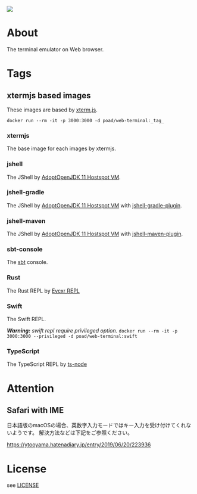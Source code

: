 [![](https://github.com/poad/web-terminal/workflows/Node.js%20modules%20auto%20update%20and%20Docker%20Image%20push/badge.svg?branch=master&event=push)](https://github.com/poad/web-terminal/actions?query=branch%3Amaster+event%3Apush)

# About

The terminal emulator on Web browser.

# Tags

## xtermjs based images

These images are based by [xterm.js](https://xtermjs.org).

`docker run --rm -it -p 3000:3000 -d poad/web-terminal:_tag_`

### xtermjs

The base image for each images by xtermjs.

### jshell

The JShell by [AdoptOpenJDK 11 Hostspot VM](https://adoptopenjdk.net/?variant=openjdk11&jvmVariant=hotspot).

### jshell-gradle

The JShell by [AdoptOpenJDK 11 Hostspot VM](https://adoptopenjdk.net/?variant=openjdk11&jvmVariant=hotspot) with [jshell-gradle-plugin](https://github.com/bitterfox/jshell-gradle-plugin).

### jshell-maven

The JShell by [AdoptOpenJDK 11 Hostspot VM](https://adoptopenjdk.net/?variant=openjdk11&jvmVariant=hotspot) with [jshell-maven-plugin](https://github.com/bitterfox/jshell-maven-plugin).

### sbt-console

The [sbt](https://www.scala-sbt.org/index.html) console.

### Rust

The Rust REPL by [Evcxr REPL](https://github.com/google/evcxr/tree/master/evcxr_repl)

### Swift

The Swift REPL.

_**Warning:** swift repl require privileged option._
`docker run --rm -it -p 3000:3000 --privileged -d poad/web-terminal:swift`


### TypeScript

The TypeScript REPL by [ts-node](https://github.com/TypeStrong/ts-node)

# Attention

## Safari with IME

日本語版のmacOSの場合、英数字入力モードではキー入力を受け付けてくれないようです。
解決方法などは下記をご参照ください。

<https://ytooyama.hatenadiary.jp/entry/2019/06/20/223936>

# License

see [LICENSE](blob/master/LICENSE)
